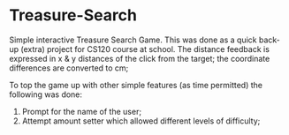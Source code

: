 # Treasure-Search
Simple interactive Treasure Search Game. This was done as a quick back-up (extra) project for CS120 course at school.
The distance feedback is expressed in x & y distances of the click from the target; the coordinate differences are converted to cm;

To top the game up with other simple features (as time permitted) the following was done:
1. Prompt for the name of the user;
2. Attempt amount setter which allowed different levels of difficulty;
